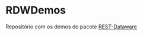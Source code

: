 # RDWDemos
Repositório com os demos do pacote [REST-Dataware](https://github.com/OpenSourceCommunityBrasil/REST-DataWare)
